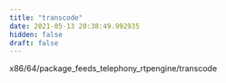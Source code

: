 ```yaml
---
title: "transcode"
date: 2021-05-13 20:38:49.992935
hidden: false
draft: false
---
```


x86/64/package_feeds_telephony_rtpengine/transcode

